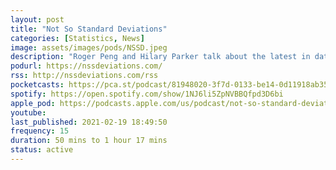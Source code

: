 ```yaml
---
layout: post
title: "Not So Standard Deviations"
categories: [Statistics, News]
image: assets/images/pods/NSSD.jpeg
description: "Roger Peng and Hilary Parker talk about the latest in data science and data analysis in academia and industry."
podurl: https://nssdeviations.com/
rss: http://nssdeviations.com/rss
pocketcasts: https://pca.st/podcast/81948020-3f7d-0133-be14-0d11918ab357
spotify: https://open.spotify.com/show/1NJ6li5ZpNVBBQfpd3D6bi
apple_pod: https://podcasts.apple.com/us/podcast/not-so-standard-deviations/id1040614570
youtube:
last_published: 2021-02-19 18:49:50
frequency: 15
duration: 50 mins to 1 hour 17 mins
status: active
---
```

